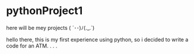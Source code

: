 # pythonProject1
 here will be mey projects
 ( ´･･)ﾉ(._.`)
 
hello there, this is my first experience using python, so i decided to write a code for an ATM.
.  .  .
